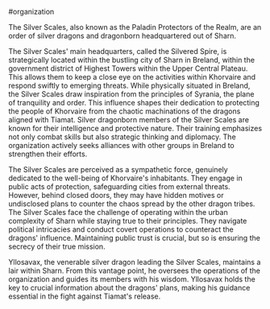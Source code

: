  #organization 

The Silver Scales, also known as the Paladin Protectors of the Realm, are an order of silver dragons and dragonborn headquartered out of Sharn.

The Silver Scales' main headquarters, called the Silvered Spire, is strategically located within the bustling city of Sharn in Breland, within the government district of Highest Towers within the Upper Central Plateau. This allows them to keep a close eye on the activities within Khorvaire and respond swiftly to emerging threats. While physically situated in Breland, the Silver Scales draw inspiration from the principles of Syrania, the plane of tranquility and order. This influence shapes their dedication to protecting the people of Khorvaire from the chaotic machinations of the dragons aligned with Tiamat. Silver dragonborn members of the Silver Scales are known for their intelligence and protective nature. Their training emphasizes not only combat skills but also strategic thinking and diplomacy. The organization actively seeks alliances with other groups in Breland to strengthen their efforts.

The Silver Scales are perceived as a sympathetic force, genuinely dedicated to the well-being of Khorvaire's inhabitants. They engage in public acts of protection, safeguarding cities from external threats. However, behind closed doors, they may have hidden motives or undisclosed plans to counter the chaos spread by the other dragon tribes. The Silver Scales face the challenge of operating within the urban complexity of Sharn while staying true to their principles. They navigate political intricacies and conduct covert operations to counteract the dragons' influence. Maintaining public trust is crucial, but so is ensuring the secrecy of their true mission.

Yllosavax, the venerable silver dragon leading the Silver Scales, maintains a lair within Sharn. From this vantage point, he oversees the operations of the organization and guides its members with his wisdom. Yllosavax holds the key to crucial information about the dragons' plans, making his guidance essential in the fight against Tiamat's release.
